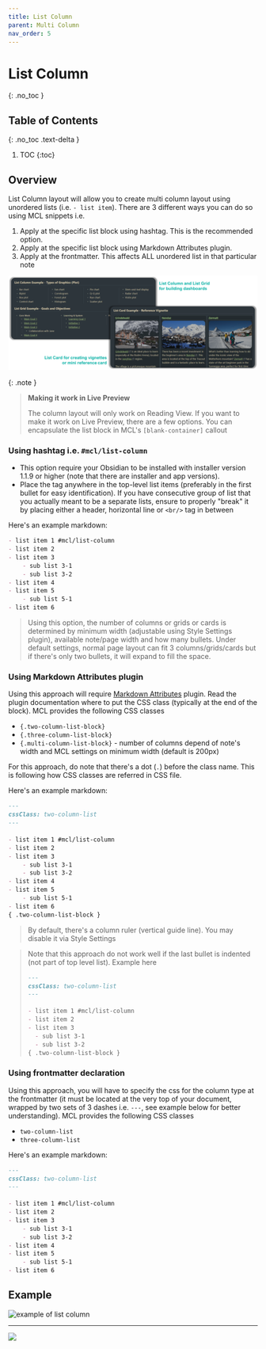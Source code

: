 ```yaml
---
title: List Column
parent: Multi Column
nav_order: 5
---
```


# List Column
{: .no_toc }

## Table of Contents
{: .no_toc .text-delta }

1. TOC
{:toc}

## Overview
List Column layout will allow you to create multi column layout using unordered lists (i.e.  `- list item`). There are 3 different ways you can do so using MCL snippets i.e.
1. Apply at the specific list block using hashtag. This is the recommended option.
2. Apply at the specific list block using Markdown Attributes plugin.
3. Apply at the frontmatter. This affects ALL unordered list in that particular note

![](/docs/assets/hero-mc-list-column-grid-card.png)

{: .note }
> **Making it work in Live Preview**
>
> The column layout will only work on Reading View. If you want to make it work on Live Preview, there are a few options. You can encapsulate the list block in MCL's `[blank-container]` callout

### Using hashtag i.e. `#mcl/list-column`
- This option require your Obsidian to be installed with installer version 1.1.9 or higher (note that there are installer and app versions).
- Place the tag anywhere in the top-level list items (preferably in the first bullet for easy identification). If you have consecutive group of list that you actually meant to be a separate lists, ensure to properly "break" it by placing either a header, horizontal line or `<br/>` tag in between

Here's an example markdown:

```md
- list item 1 #mcl/list-column
- list item 2
- list item 3
	- sub list 3-1
	- sub list 3-2
- list item 4
- list item 5
	- sub list 5-1
- list item 6
```

> Using this option, the number of columns or grids or cards is determined by minimum width (adjustable using Style Settings plugin), available note/page width and how many bullets. Under default settings, normal page layout can fit 3 columns/grids/cards but if there's only two bullets, it will expand to fill the space.

### Using Markdown Attributes plugin
Using this approach will require [Markdown Attributes](https://github.com/valentine195/obsidian-markdown-attributes) plugin. Read the plugin documentation where to put the CSS class (typically at the end of the block). MCL provides the following CSS classes
- `{.two-column-list-block}`
- `{.three-column-list-block}`
- `{.multi-column-list-block}` - number of columns depend of note's width and MCL settings on minimum width (default is 200px)

For this approach, do note that there's a dot (`.`) before the class name. This is following how CSS classes are referred in CSS file.

Here's an example markdown:
```md
---
cssClass: two-column-list
---

- list item 1 #mcl/list-column
- list item 2
- list item 3
	- sub list 3-1
	- sub list 3-2
- list item 4
- list item 5
	- sub list 5-1
- list item 6
{ .two-column-list-block }
```

> By default, there's a column ruler (vertical guide line). You may disable it via Style Settings

> Note that this approach do not work well if the last bullet is indented (not part of top level list). Example here
> ```md
> ---
> cssClass: two-column-list
> ---
>
> - list item 1 #mcl/list-column
> - list item 2
> - list item 3
> 	- sub list 3-1
> 	- sub list 3-2
> { .two-column-list-block }
> ```

### Using frontmatter declaration
Using this approach, you will have to specify the css for the column type at the frontmatter (it must be located at the very top of your document, wrapped by two sets of 3 dashes i.e. `---`, see example below for better understanding). MCL provides the following CSS classes
- `two-column-list`
- `three-column-list`

Here's an example markdown:
```md
---
cssClass: two-column-list
---

- list item 1 #mcl/list-column
- list item 2
- list item 3
	- sub list 3-1
	- sub list 3-2
- list item 4
- list item 5
	- sub list 5-1
- list item 6
```

## Example
![example of list column](https://raw.githubusercontent.com/efemkay/obsidian-modular-css-layout/main/docs/assets/mc-list-column.png)

---

<img src="https://user-images.githubusercontent.com/42369515/163700640-245e4275-f329-4cb2-9138-07cb276354cc.png" height="350px">
